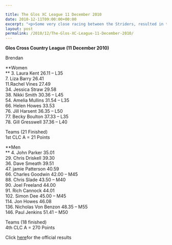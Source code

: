 ```yaml
---

title: The Glos XC League 11 December 2010
date: 2010-12-11T09:00:00+00:00
excerpt: "<p>Some very close racing between the Striders, resulted in the Ladys'team extending thier impressive lead in the league and the men running their socks off to come home with a cracking 4th place. Well done, I'm so proud, you're the best!, Brendan Ward (Club Chairman) Glos XC League Photos Report Results</p>"
layout: post
permalink: /2010/12/The-Glos-XC-League-11-December-2010/
---
```

**Glos Cross Country League (11 December 2010)**

Brendan

**Women  
** 3. Laura Kent 26.11 &#8211; L35  
7. Liza Barry 26.41  
11.Rachel Vines 27.49  
34. Jessica Straw 29.58  
38. Nikki Smith 30.36 &#8211; L45  
54. Amelia Mullins 31.54 &#8211; L35  
66. Helen Howes 33.53  
76. Jill Harsent 36.35 &#8211; L50  
77. Becky Boulton 37.33 &#8211; L35  
78. Gill Gresswell 37.36 &#8211; L40

Teams (21 Finished)  
1st CLC A = 21 Points

**Men  
** 4. John Parker 35.01  
29. Chris Driskell 39.30  
36. Dave Smeath 39.51  
47. jamie Patterson 40.59  
66. Charles Goodwin 42.00 &#8211; M45  
88. Chris Slade 43.50 &#8211; M40  
90. Joel Freeland 44.00  
91. Rich Cannock 44.01  
102. Simon Dee 45.00 &#8211; M45  
114. Jon Howes 46.08  
136. Nicholas Von Benzon 48.35 &#8211; M55  
146. Paul Jenkins 51.41 &#8211; M50

Teams (18 finished)  
4th CLC A = 270 Points

Click <a href="http://www.clcstriders-runningclub.co.uk/documents/Glos_CC_results_11December2010.pdf" target="_blank" rel="nofollow">here</a>for the official results
